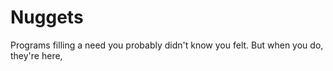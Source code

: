 # Nuggets
Programs filling a need you probably didn't know you felt. But when you do, they're here,
